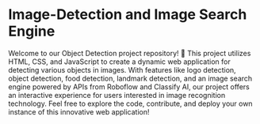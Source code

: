 # Image-Detection and Image Search Engine
Welcome to our Object Detection project repository! 🚀 This project utilizes HTML, CSS, and JavaScript to create a dynamic web application for detecting various objects in images. With features like logo detection, object detection, food detection, landmark detection, and an image search engine powered by APIs from Roboflow and Classify AI, our project offers an interactive experience for users interested in image recognition technology. Feel free to explore the code, contribute, and deploy your own instance of this innovative web application!
